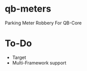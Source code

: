 # qb-meters
Parking Meter Robbery For QB-Core

# To-Do
- Target
- Multi-Framework support

<!-- # OX Only
If you are using ox-core then add the following code to the ox_inventory/data/items.lua
`['toolset'] = {
		label = 'Knickers',
		weight = 10,
		consume = 0,
		client = {
			status = { thirst = -100000, stress = -25000 },
			anim = { dict = 'mp_player_intdrink', clip = 'loop_bottle' },
			prop = { model = `prop_cs_panties_02`, pos = vec3(0.03, 0.0, 0.02), rot = vec3(0.0, -13.5, -1.5) },
			usetime = 2500,
		}
	},
` -->